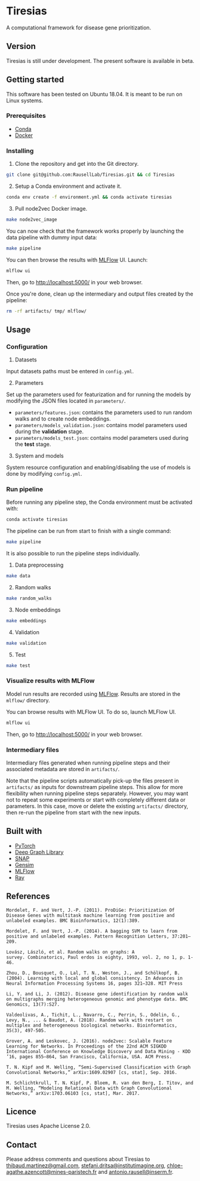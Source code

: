 # Tiresias

A computational framework for disease gene prioritization.

## Version

Tiresias is still under development. The present software is available in beta.

## Getting started

This software has been tested on Ubuntu 18.04. It is meant to be run on Linux systems.

### Prerequisites
* [Conda](https://conda.io/en/latest/)
* [Docker](https://www.docker.com/)

### Installing

1. Clone the repository and get into the Git directory.

````bash
git clone git@github.com:RausellLab/Tiresias.git && cd Tiresias
````

2. Setup a Conda environment and activate it.

````bash
conda env create -f environment.yml && conda activate tiresias
````

3. Pull node2vec Docker image.

````bash
make node2vec_image
````

You can now check that the framework works properly by launching the data pipeline with dummy input data:

````bash
make pipeline
````

You can then browse the results with [MLFlow](https://mlflow.org/) UI. Launch:

````bash
mlflow ui
````

Then, go to [http://localhost:5000/](http://localhost:5000/) in your web browser.

Once you're done, clean up the intermediary and output files created by the pipeline:

````bash
rm -rf artifacts/ tmp/ mlflow/
````

## Usage

### Configuration

1. Datasets

Input datasets paths must be entered in `config.yml`.

2. Parameters

Set up the parameters used for featurization and for running the models by modifying the JSON files located in `parameters/`.

* `parameters/features.json`: contains the parameters used to run random walks and to create node embeddings.
* `parameters/models_validation.json`: contains model parameters used during the **validation** stage.
* `parameters/models_test.json`: contains model parameters used during the **test** stage.

3. System and models

System resource configuration and enabling/disabling the use of models is done by modifying `config.yml`.

### Run pipeline

Before running any pipeline step, the Conda environment must be activated with:

````bash
conda activate tiresias
````

The pipeline can be run from start to finish with a single command:

````bash
make pipeline
````

It is also possible to run the pipeline steps individually.

1. Data preprocessing
````bash
make data
````

2. Random walks
````bash
make random_walks
````

3. Node embeddings
````bash
make embeddings
````

4. Validation
````bash
make validation
````

5. Test
````bash
make test
````

### Visualize results with MLFlow

Model run results are recorded using [MLFlow](https://mlflow.org/). Results are stored in the `mlflow/` directory.

You can browse results with MLFlow UI. To do so, launch MLFlow UI.
````bash
mlflow ui
````

Then, go to [http://localhost:5000/](http://localhost:5000/) in your web browser.

### Intermediary files

Intermediary files generated when running pipeline steps and their associated metadata are stored in `artifacts/`.

Note that the pipeline scripts automatically pick-up the files present in `artifacts/` as inputs for downstream pipeline steps.
This allow for more flexibility when running pipeline steps separately. However, you may want not to repeat some experiments or start with
completely different data or parameters. In this case, move or delete the existing `artifacts/` directory, then re-run
the pipeline from start with the new inputs.

## Built with

* [PyTorch](https://pytorch.org/)
* [Deep Graph Library](https://www.dgl.ai/)
* [SNAP](http://snap.stanford.edu/)
* [Gensim](https://radimrehurek.com/gensim/)
* [MLFlow](https://mlflow.org/)
* [Ray](https://github.com/ray-project/ray)

## References

````
Mordelet, F. and Vert, J.-P. (2011). ProDiGe: Prioritization Of Disease Genes with multitask machine learning from positive and unlabeled examples. BMC Bioinformatics, 12(1):389.

Mordelet, F. and Vert, J.-P. (2014). A bagging SVM to learn from positive and unlabeled examples. Pattern Recognition Letters, 37:201–209.

Lovász, László, et al. Random walks on graphs: A survey. Combinatorics, Paul erdos is eighty, 1993, vol. 2, no 1, p. 1-46.

Zhou, D., Bousquet, O., Lal, T. N., Weston, J., and Schölkopf, B. (2004). Learning with local and global consistency. In Advances in Neural Information Processing Systems 16, pages 321–328. MIT Press

Li, Y. and Li, J. (2012). Disease gene identification by random walk on multigraphs merging heterogeneous genomic and phenotype data. BMC Genomics, 13(7):S27.

Valdeolivas, A., Tichit, L., Navarro, C., Perrin, S., Odelin, G., Levy, N., ... & Baudot, A. (2018). Random walk with restart on multiplex and heterogeneous biological networks. Bioinformatics, 35(3), 497-505.

Grover, A. and Leskovec, J. (2016). node2vec: Scalable Feature Learning for Networks. In Proceedings of the 22nd ACM SIGKDD International Conference on Knowledge Discovery and Data Mining - KDD ’16, pages 855–864, San Francisco, California, USA. ACM Press.

T. N. Kipf and M. Welling, “Semi-Supervised Classification with Graph Convolutional Networks,” arXiv:1609.02907 [cs, stat], Sep. 2016.

M. Schlichtkrull, T. N. Kipf, P. Bloem, R. van den Berg, I. Titov, and M. Welling, “Modeling Relational Data with Graph Convolutional Networks,” arXiv:1703.06103 [cs, stat], Mar. 2017.
````

## Licence

Tiresias uses Apache License 2.0.

## Contact

Please address comments and questions about Tiresias to thibaud.martinez@gmail.com, stefani.dritsa@institutimagine.org, chloe-agathe.azencott@mines-paristech.fr and antonio.rausell@inserm.fr.
